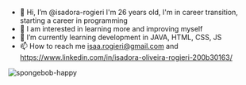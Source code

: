 - 👋 Hi, I’m @isadora-rogieri  I'm 26 years old, I'm in career transition, starting a career in programming
- 👀 I am interested in learning more and improving myself
- 🌱 I’m currently learning development in JAVA, HTML, CSS, JS
- 📫 How to reach me isaa.rogieri@gmail.com and https://www.linkedin.com/in/isadora-oliveira-rogieri-200b30163/

<!---
isadora-rogieri/isadora-rogieri is a ✨ special ✨ repository because its `README.md` (this file) appears on your GitHub profile.
You can click the Preview link to take a look at your changes.
--->


![spongebob-happy](https://user-images.githubusercontent.com/89702490/171304986-f8a4b430-8f14-4023-80a0-eee90f91f58f.gif)
